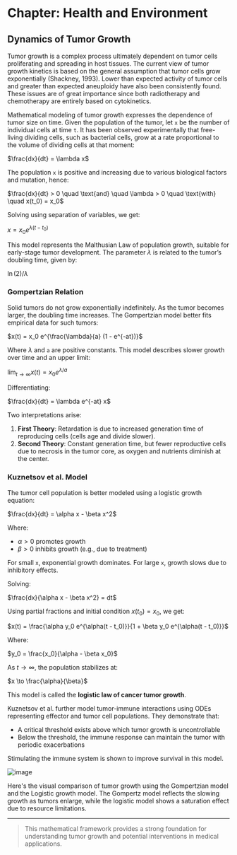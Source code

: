 # Chapter: Health and Environment

## Dynamics of Tumor Growth

Tumor growth is a complex process ultimately dependent on tumor cells proliferating and spreading in host tissues. The current view of tumor growth kinetics is based on the general assumption that tumor cells grow exponentially (Shackney, 1993). Lower than expected activity of tumor cells and greater than expected aneuploidy have also been consistently found. These issues are of great importance since both radiotherapy and chemotherapy are entirely based on cytokinetics.

Mathematical modeling of tumor growth expresses the dependence of tumor size on time. Given the population of the tumor, let `x` be the number of individual cells at time `t`. It has been observed experimentally that free-living dividing cells, such as bacterial cells, grow at a rate proportional to the volume of dividing cells at that moment:

$\frac{dx}{dt} = \lambda x$

The population `x` is positive and increasing due to various biological factors and mutation, hence:

$\frac{dx}{dt} > 0 \quad \text{and} \quad \lambda > 0 \quad \text{with} \quad x(t_0) = x_0$

Solving using separation of variables, we get:

$x = x_0 e^{\lambda(t - t_0)}$

This model represents the Malthusian Law of population growth, suitable for early-stage tumor development. The parameter $\lambda$ is related to the tumor’s doubling time, given by:

$\ln(2)/\lambda$

### Gompertzian Relation

Solid tumors do not grow exponentially indefinitely. As the tumor becomes larger, the doubling time increases. The Gompertzian model better fits empirical data for such tumors:

$x(t) = x_0 e^{\frac{\lambda}{a} (1 - e^{-at})}$

Where $\lambda$ and `a` are positive constants. This model describes slower growth over time and an upper limit:

$\lim_{t \to \infty} x(t) = x_0 e^{\lambda / a}$

Differentiating:

$\frac{dx}{dt} = \lambda e^{-at} x$

Two interpretations arise:

1. **First Theory**: Retardation is due to increased generation time of reproducing cells (cells age and divide slower).
2. **Second Theory**: Constant generation time, but fewer reproductive cells due to necrosis in the tumor core, as oxygen and nutrients diminish at the center.

### Kuznetsov et al. Model

The tumor cell population is better modeled using a logistic growth equation:

$\frac{dx}{dt} = \alpha x - \beta x^2$

Where:

* $\alpha > 0$ promotes growth
* $\beta > 0$ inhibits growth (e.g., due to treatment)

For small `x`, exponential growth dominates. For large `x`, growth slows due to inhibitory effects.

Solving:

$\frac{dx}{\alpha x - \beta x^2} = dt$

Using partial fractions and initial condition $x(t_0) = x_0$, we get:

$x(t) = \frac{\alpha y_0 e^{\alpha(t - t_0)}}{1 + \beta y_0 e^{\alpha(t - t_0)}}$

Where:

$y_0 = \frac{x_0}{\alpha - \beta x_0}$

As $t \to \infty$, the population stabilizes at:

$x \to \frac{\alpha}{\beta}$

This model is called the **logistic law of cancer tumor growth**.

Kuznetsov et al. further model tumor-immune interactions using ODEs representing effector and tumor cell populations. They demonstrate that:

* A critical threshold exists above which tumor growth is uncontrollable
* Below the threshold, the immune response can maintain the tumor with periodic exacerbations

Stimulating the immune system is shown to improve survival in this model.

![image](https://github.com/user-attachments/assets/7e98b790-5f94-46a1-ad91-c01d5986c23e)

Here's the visual comparison of tumor growth using the Gompertzian model and the Logistic growth model. The Gompertz model reflects the slowing growth as tumors enlarge, while the logistic model shows a saturation effect due to resource limitations.

---

> This mathematical framework provides a strong foundation for understanding tumor growth and potential interventions in medical applications.
